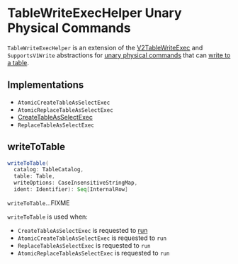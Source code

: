 # TableWriteExecHelper Unary Physical Commands

`TableWriteExecHelper` is an extension of the [V2TableWriteExec](V2TableWriteExec.md) and `SupportsV1Write` abstractions for [unary physical commands](#implementations) that can [write to a table](#writeToTable).

## Implementations

* `AtomicCreateTableAsSelectExec`
* `AtomicReplaceTableAsSelectExec`
* [CreateTableAsSelectExec](CreateTableAsSelectExec.md)
* `ReplaceTableAsSelectExec`

## <span id="writeToTable"> writeToTable

```scala
writeToTable(
  catalog: TableCatalog,
  table: Table,
  writeOptions: CaseInsensitiveStringMap,
  ident: Identifier): Seq[InternalRow]
```

`writeToTable`...FIXME

`writeToTable` is used when:

* `CreateTableAsSelectExec` is requested to [run](CreateTableAsSelectExec.md#run)
* `AtomicCreateTableAsSelectExec` is requested to `run`
* `ReplaceTableAsSelectExec` is requested to `run`
* `AtomicReplaceTableAsSelectExec` is requested to `run`
